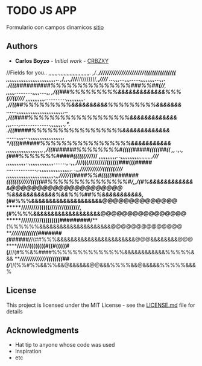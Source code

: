 # TODO JS APP

Formulario con campos dinamicos
[sitio](https://crbzxy.github.io/TODO/.)
## Authors

* **Carlos Boyzo** - *Initial work* - [CRBZXY](https://github.com/crbzxy)

//Fields for you..
,,,,,,.,,,,,,,,,,,,,,,,,,,*,.    ,/*.,****//////////////////////((((((((((((((((
,,,,,,,,,,,,,,,,,,,,,,,,,,,,*..    ,*/,,.,******///****//(((((((/*,***,*****////
...,,,...,,,......,,,,,,,,...,*,.   .*/(((##########%%%%%%%%%%%%%%%###%%##(//**,
********,,,,,..........,,,,....*,,   ,*/((###%%%%%%%%%&&&&&&&&&&&&&%%%(/*/((////
,,,,,,,,,,,............,,,,,,,,,*,.   ,//((##%%%%%%%%%&&&&&&&&&&%%%%%%%%%&&&&&&&
......,,,,,,,,,,,,,,,,,,,,,,,,,,,*..   ,*/((####%%%%%%%%%%%%%%%%%%%&&&&&&&&&&&&&
,,,....,.................,,,,,,,.,*.   .**/((#####%%%%%%%%%%%%%%%%%&&&&&&&&&&&&&
 ......,,,,...,,,,,,,,,,,,,,,,,,,,**    */((((######%%%%%%%%%%%%%%%%%&&&&&&&&&&&
,,,,,,,,,,,,,,,********,,,,,********,   ,*/((#######%%%%%%%%#(((((#####(((((##((
,************************************,  .,.,(###%%%%%%%#####((((((*****///***///
,**,,,,,,,,,**************************.  .,,,*,,,,,,,,******,,,,,,,,*********///
,,,,,,,,,,,..,,,,,,,,,,,*,,,.......***,   .,,,**///(((/////////((((((###(((#####
.................,.,,,,,,,,,,,,,,,,**,,. .,,*,*************///////////((((((////
,,,,,,,,,,,,,,,,,,,,,,,*,,,***********,.,,***********/////((####%%#(((((########
(((((((/////(((((##%%%%%%%%%%%%%%%#/**,,**/(#%&&&&&&&&&&&&&@@@@@@@@@@@@@@@@@@@@@
%&&&&&&&&&&&&%&&%%%##%%&&&&&&&&&&&****,*(##%%%&&&&&&&&&&&&&&&&&&&&@@@@@@@@@@@@@@
*****/////////(((((///////(((((((/****,(#%%%%&&&&&&&&&&&&&&&&&&&@@@@@@@@@@@@@@@@
*****//////////(((((((((#########/****(%%%%%%&&&&&&&&&&&&&&&&&&&&&@@@@@@@@@@@@@@
*****/////((((((((#######(######/***/(##%%%&&&&&&&&&&&&&&&&&&&&&&&@@@&&&&&&&&@@@
******//////((((((((#((#(((((#(/**//(#%%&%####%%%%%%%%%%%%%%&&&&&&&&&&&&%%%%%&&&
*****/////////////((((((((##(/***(/(%%#%%&&%%&&@&&&&&&@@&&&%%%%&&@&&&&&%%%%%&&&%

## License

This project is licensed under the MIT License - see the [LICENSE.md](LICENSE.md) file for details

## Acknowledgments

* Hat tip to anyone whose code was used
* Inspiration
* etc
